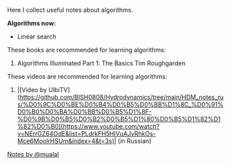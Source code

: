 Here I collect useful notes about algorithms.

**Algorithms now:**
* Linear search
 
 
 
These books are recommended for learning algorithms:
1) Algorithms Illuminated Part 1: The Basics Tim Roughgarden

These videos are recommended for learning algorithms:

1) |[Video by UlbiTV](https://github.com/BISH0808/Hydrodynamics/tree/main/HDM_notes_rus/%D0%9C%D0%BE%D0%B4%D0%B5%D0%BB%D1%8C_%D0%91%D0%B0%D0%BA%D0%BB%D0%B5%D1%8F-%D0%9B%D0%B5%D0%B2%D0%B5%D1%80%D0%B5%D1%82%D1%82%D0%B0](https://www.youtube.com/watch?v=NErrGZ64OdE&list=PLdrkFH5HIVuAJvRhkOs-Mce6MoolrHSUm&index=4&t=3s)| (in Russian)

[Notes by @mualal](https://github.com/BISH0808/Hydrodynamics/tree/main/HDM_notes_rus/%D0%9C%D0%BE%D0%B4%D0%B5%D0%BB%D1%8C_%D0%91%D0%B0%D0%BA%D0%BB%D0%B5%D1%8F-%D0%9B%D0%B5%D0%B2%D0%B5%D1%80%D0%B5%D1%82%D1%82%D0%B0)
